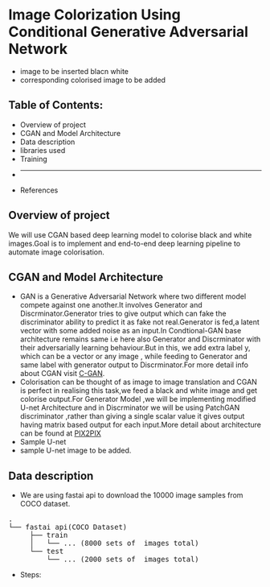 # Image Colorization Using Conditional Generative Adversarial Network
*  image to be inserted blacn white
*  corresponding colorised image to be added
## Table of Contents:
* Overview of project
* CGAN and Model Architecture
* Data description
* libraries used
* Training
* ------
* References
## Overview of project
We will use CGAN based deep learning model to colorise black and white images.Goal is to implement and end-to-end deep learning pipeline to automate image colorisation.
## CGAN and Model Architecture
* GAN is a Generative Adversarial Network where two different model compete against one another.It involves Generator and Discrminator.Generator tries to give output which can fake the discriminator ability to predict it as fake not real.Generator is fed,a latent vector with some added noise as an input.In Condtional-GAN base architecture remains same i.e here also Generator and Discrminator with their adversarially learning behaviour.But in this, we add extra label y, which can be a vector or any image , while feeding to Generator and same label with generator output to Discrminator.For more detail info about CGAN visit
<a href='https://jonathan-hui.medium.com/gan-cgan-infogan-using-labels-to-improve-gan-8ba4de5f9c3d'>C-GAN</a>.
* Colorisation can be thought of as image to image translation and CGAN is perfect in realising this task,we feed a black and white image and get colorise output.For Generator Model ,we will be implementing modified U-net Architecture and in Discrminator we will be using PatchGAN discriminator ,rather than giving a single scalar value it gives output having matrix based output for each input.More detail about architecture can be found at <a href='https://arxiv.org/pdf/1611.07004.pdf'>PIX2PIX</a>
* Sample U-net
* sample U-net image to be added.

## Data description
* We are using fastai api to download the 10000 image samples from COCO dataset. 
<pre>.
└── fastai api(COCO Dataset)   
     ├── train    
     │   └── ... (8000 sets of  images total)           
     └── test
         └── ... (2000 sets of  images total)</pre> 
      
* Steps:
  
  

